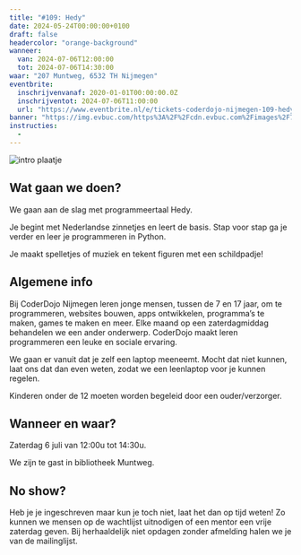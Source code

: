 ```yaml
---
title: "#109: Hedy"
date: 2024-05-24T00:00:00+0100
draft: false
headercolor: "orange-background"
wanneer: 
  van: 2024-07-06T12:00:00
  tot: 2024-07-06T14:30:00
waar: "207 Muntweg, 6532 TH Nijmegen"
eventbrite:
  inschrijvenvanaf: 2020-01-01T00:00:00.0Z
  inschrijventot: 2024-07-06T11:00:00
  url: "https://www.eventbrite.nl/e/tickets-coderdojo-nijmegen-109-hedy-912664874207"
banner: "https://img.evbuc.com/https%3A%2F%2Fcdn.evbuc.com%2Fimages%2F794503199%2F187233351803%2F1%2Foriginal.20240622-191212?h=200&w=450&auto=format%2Ccompress&q=75&sharp=10&rect=0%2C0%2C2160%2C1080&s=6a88bb18d9eb7242fa1e15121bf912e0"
instructies:
  - 
---
```


![intro plaatje](https://img.evbuc.com/https%3A%2F%2Fcdn.evbuc.com%2Fimages%2F794503199%2F187233351803%2F1%2Foriginal.20240622-191212?h=200&w=450&auto=format%2Ccompress&q=75&sharp=10&rect=0%2C0%2C2160%2C1080&s=6a88bb18d9eb7242fa1e15121bf912e0)


## Wat gaan we doen?

We gaan aan de slag met programmeertaal Hedy.

Je begint met Nederlandse zinnetjes en leert de basis. Stap voor stap ga je verder en leer je programmeren in Python.

Je maakt spelletjes of muziek en tekent figuren met een schildpadje!




<!--more-->


## Algemene info

Bij CoderDojo Nijmegen leren jonge mensen, tussen de 7 en 17 jaar, om te programmeren, websites bouwen, apps ontwikkelen, programma’s te maken, games te maken en meer. Elke maand op een zaterdagmiddag behandelen we een ander onderwerp. CoderDojo maakt leren programmeren een leuke en sociale ervaring.

We gaan er vanuit dat je zelf een laptop meeneemt. Mocht dat niet kunnen, laat ons dat dan even weten, zodat we een leenlaptop voor je kunnen regelen.

Kinderen onder de 12 moeten worden begeleid door een ouder/verzorger.



## Wanneer en waar?

Zaterdag 6 juli van 12:00u tot 14:30u.

We zijn te gast in bibliotheek Muntweg.



## No show?

Heb je je ingeschreven maar kun je toch niet, laat het dan op tijd weten! Zo kunnen we mensen op de wachtlijst uitnodigen of een mentor een vrije zaterdag geven. Bij herhaaldelijk niet opdagen zonder afmelding halen we je van de mailinglijst.